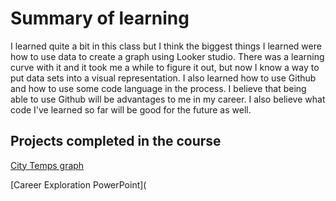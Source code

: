 # Summary of learning

I learned quite a bit in this class but I think the biggest things I learned were how to use data to create a graph using Looker studio.
There was a learning curve with it and it took me a while to figure it out, but now I know a way to put data sets into a visual representation.
I also learned how to use Github and how to use some code language in the process. I believe that being able to use Github will be advantages to me
in my career. I also believe what code I've learned so far will be good for the future as well. 

## Projects completed in the course

[City Temps graph](https://lookerstudio.google.com/s/l9a_v-xX6Ps)

[Career Exploration PowerPoint](
